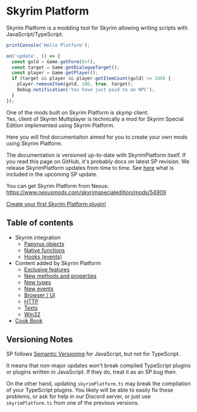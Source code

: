 # Skyrim Platform

Skyrim Platform is a modding tool for Skyrim allowing writing scripts with JavaScript/TypeScript.

```ts
printConsole('Hello Platform');

on('update', () => {
  const gold = Game.getForm(0xf);
  const target = Game.getDialogueTarget();
  const player = Game.getPlayer();
  if (target && player && player.getItemCount(gold) >= 100) {
    player.removeItem(gold, 100, true, target);
    Debug.notification('You have just paid to an NPC');
  }
});
```

One of the mods built on Skyrim Platform is skymp client.\
Yes, client of Skyrim Multiplayer is technically a mod for Skyrim Special Edition implemented using Skyrim Platform.

Here you will find documentaiton aimed for you to create your own mods using Skyrim Platform.

The documentation is versioned up-to-date with SkyrimPlatform itself. If you read this page on GitHub, it's probably docs on latest SP revision. We release SkyrimPlatform updates from time to time. See [here](https://github.com/skyrim-multiplayer/skymp/tree/main/docs/release/dev) what is included in the upcoming SP update.

You can get Skyrim Platform from Nexus: https://www.nexusmods.com/skyrimspecialedition/mods/54909

[Create your first Skyrim Platform plugin!](https://github.com/skyrim-multiplayer/skymp/tree/main/skyrim-platform/tools/plugin-example)

## Table of contents

- Skyrim integration
  - [Papyrus objects][Papyrus]
  - [Native functions][Native]
  - [Hooks (events)][Events]
- Content added by Skyrim Platform
  - [Exclusive features][Features]
  - [New methods and properties][NewMethods]
  - [New types][NewTypes]
  - [New events][NewEvents]
  - [Browser / UI][Browser]
  - [HTTP][]
  - [Texts][Texts]
  - [Win32][Win32]
- [Cook Book][Cookbook]

[Browser]: skyrim_platform/browser.md
[Cookbook]: skyrim_platform/cookbook.md
[Events]: skyrim_platform/events.md
[Features]: skyrim_platform/features.md
[HTTP]: skyrim_platform/http.md
[Native]: skyrim_platform/native.md
[NewEvents]: skyrim_platform/new_events.md
[NewMethods]: skyrim_platform/new_methods.md
[NewTypes]: skyrim_platform/new_types.md
[Papyrus]: skyrim_platform/papyrus.md
[Texts]: skyrim_platform/texts.md
[Win32]: skyrim_platform/win32.md

## Versioning Notes

SP follows [Semantic Versioning](https://semver.org/) for JavaScript, but not for TypeScript.

It means that non-major updates won't break compiled TypeScript plugins or plugins written in JavaScript. If they do, treat it as an SP bug then.

On the other hand, updating `skyrimPlatform.ts` may break the compilation of your TypeScript plugins. You likely will be able to easily fix these problems, or ask for help in our Discord server, or just use `skyrimPlatform.ts` from one of the previous versions.
